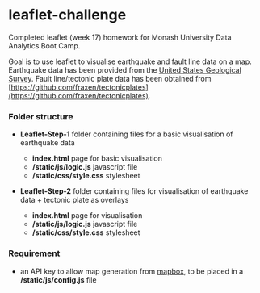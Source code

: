 # leaflet-challenge

Completed leaflet (week 17) homework for Monash University Data Analytics Boot Camp.

Goal is to use leaflet to visualise earthquake and fault line data on a map. Earthquake data has been provided from the [United States Geological Survey](http://earthquake.usgs.gov/earthquakes/feed/v1.0/geojson.php). Fault line/tectonic plate data has been obtained from [https://github.com/fraxen/tectonicplates](https://github.com/fraxen/tectonicplates).

### Folder structure
* **Leaflet-Step-1** folder containing files for a basic visualisation of earthquake data
    * **index.html** page for basic visualisation
    * **/static/js/logic.js** javascript file 
    * **/static/css/style.css** stylesheet

* **Leaflet-Step-2** folder containing files for visualisation of earthquake data + tectonic plate as overlays
    * **index.html** page for visualisation
    * **/static/js/logic.js** javascript file 
    * **/static/css/style.css** stylesheet

### Requirement
* an API key to allow map generation from [mapbox](https://www.mapbox.com/), to be placed in a **/static/js/config.js** file
